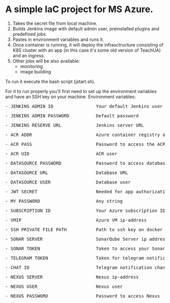 # A simple IaC project for MS Azure.
1. Takes the secret file from local machine.
2. Builds Jenkins image with default admin user, preinstalled plugins and predefined jobs.
3. Pastes in environment variables and runs it.
4. Once container is running, it will deploy the infrasctructure consisting of K8S cluster with an app (in this case it's some old version of TeachUA) and an ingress.
5. Other jobs will be also available:
   - monitoring
   - image building

To run it execute the bash script (jstart.sh).

For it to run properly you'll first need to set up the environment variables and have an SSH key on your machine.
Environment variables:
  <pre>- JENKINS_ADMIN_ID                Your default Jenkins user</pre>
  <pre>- JENKINS_ADMIN_PASSWORD          Default password</pre>
  <pre>- JENKINS_RESERVE_URL             Jenkins server URL</pre>
  <pre>- ACR_ADDR                        Azure container registry address</pre>
  <pre>- ACR_PASS                        Password to access the ACR</pre>
  <pre>- ACR_UID                         ACR user</pre>
  <pre>- DATASOURCE_PASSWORD             Password to access database</pre>
  <pre>- DATASOURCE_URL                  Database URL</pre>
  <pre>- DATASOURCE_USER                 Database user</pre>
  <pre>- JWT_SECRET                      Needed for app authorization (any string will do)</pre>
  <pre>- MY_PASSWORD                     Any string</pre>
  <pre>- SUBSCRIPTION_ID                 Your Azure subscription ID</pre>
  <pre>- VMIP                            Azure VM ip-address</pre>
  <pre>- SSH_PRIVATE_FILE_PATH           Path to ssh key on docker container (NOT VM)</pre>
  <pre>- SONAR_SERVER                    SonarQube Server ip address</pre>
  <pre>- SONAR_TOKEN                     Token to access your SonarQube Server</pre>
  <pre>- TELEGRAM_TOKEN                  Token for telegram notification bot</pre>
  <pre>- CHAT_ID                         Telegram notification channel id</pre>
  <pre>- NEXUS_SERVER                    Nexus ip-address</pre>
  <pre>- NEXUS_USER                      Nexus user</pre>
  <pre>- NEXUS_PASSWORD                  Password to access Nexus</pre>
  
  

